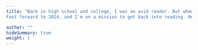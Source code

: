 ```yaml
---
title: "Back in high school and college, I was an avid reader. But when COVID hit, my reading habit took a back seat. Counterintuitive, right? You'd think I'd have read more, not less. But that's how it went down.
Fast forward to 2024, and I'm on a mission to get back into reading. Here's a quick look at where I'm at"

author: ""
hideSummary: true
weight: 1
---
```

